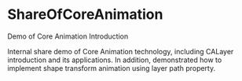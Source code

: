 # ShareOfCoreAnimation
Demo of Core Animation Introduction

Internal share demo of Core Animation technology, including CALayer introduction and its applications. In addition, demonstrated how to implement shape transform animation using layer path property.

